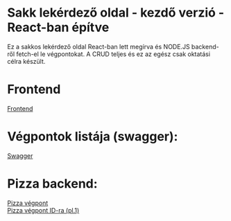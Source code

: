 # Sakk lekérdező oldal - kezdő verzió - React-ban építve
Ez a sakkos lekérdező oldal React-ban lett megírva és NODE.JS backend-ről fetch-el le végpontokat. 
A CRUD teljes és ez az egész csak oktatási célra készült.

# Frontend
[Frontend](https://nemethb.linkpc.net)

# Végpontok listája (swagger):
[Swagger](https://chess.sulla.hu/swagger/index.html)

# Pizza backend:
[Pizza végpont](http://chess.sulla.hu/Chess)<br>
[Pizza végpont ID-ra (pl.1)](http://chess.sulla.hu/Chess/1)
